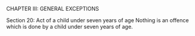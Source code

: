 CHAPTER III: GENERAL EXCEPTIONS

Section 20: Act of a child under seven years of age
Nothing is an offence which is done by a child under seven years of age.

